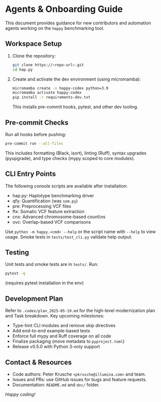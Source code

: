 # Agents & Onboarding Guide

This document provides guidance for new contributors and automation agents working on the `happy` benchmarking tool.

## Workspace Setup

1. Clone the repository:
   ```bash
   git clone https://<repo-url>.git
   cd hap.py
   ```
2. Create and activate the dev environment (using micromamba):
   ```bash
   micromamba create -n happy-codex python=3.9
   micromamba activate happy-codex
   pip install -r requirements-dev.txt
   ```
   This installs pre-commit hooks, pytest, and other dev tooling.

## Pre-commit Checks

Run all hooks before pushing:
```bash
pre-commit run --all-files
```  
This includes formatting (Black, isort), linting (Ruff), syntax upgrades (pyupgrade), and type checks (mypy scoped to core modules).

## CLI Entry Points

The following console scripts are available after installation:
- hap.py: Haplotype benchmarking driver
- qfy: Quantification (was `som.py`)
- pre: Preprocessing VCF files
- ftx: Somatic VCF feature extraction
- cnx: Advanced chromosome-based count\ns
- ovc: Overlap-based VCF comparisons

Use `python -m happy.<cmd> --help` or the script name with `--help` to view usage. Smoke tests in `tests/test_cli.py` validate help output.

## Testing

Unit tests and smoke tests are in `tests/`. Run:
```bash
pytest -q
```  
(requires pytest installation in the env)

## Development Plan

Refer to `.codex/plan_2025-05-19.md` for the high-level modernization plan and Task breakdown. Key upcoming milestones:
- Type-hint CLI modules and remove skip directives
- Add end-to-end example-based tests
- Enforce full mypy and Ruff coverage on all code
- Finalize packaging (move metadata to `pyproject.toml`)
- Release v0.5.0 with Python 3-only support

## Contact & Resources
- Code authors: Peter Krusche `<pkrusche@illumina.com>` and team.
- Issues and PRs: use GitHub issues for bugs and feature requests.
- Documentation: `README.md` and `doc/` folder.

_Happy coding!_